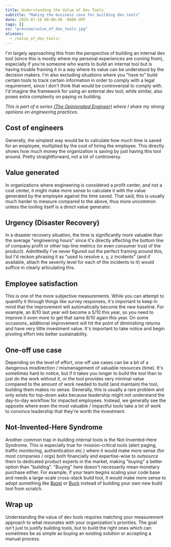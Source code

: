 ```yaml
---
title: Understanding the Value of Dev Tools
subtitle: "Making the business case for building dev tools"
date: 2025-07-18 00:00:00 -0800 GMT
tags: []
ss: "preview/value_of_dev_tools.jpg"
aliases:
  - /value_of_dev_tools/
---
```


I'm largely approaching this from the perspective of building an internal dev tool (since this is mostly where my personal experiences are coming from), especially if you're someone who wants to build an internal tool but is having trouble framing it in a way where its value can be understood by the decision makers. I'm also excluding situations where you "have to" build certain tools to track certain information in order to comply with a legal requirement, since I don't think that would be controversial to comply with. I'd imagine the framework for using an external dev tool, while similar, also poses extra complexity on paying vs building.

_This is part of a series [(The Opinionated Engineer)](/blog/2025-05-04-the-opinionated-engineer/) where I share my strong opinions on engineering practices._

## Cost of engineers

Generally, the simplest way would be to calculate how much time is saved for an employee, multiplied by the cost of hiring the employee. This directly shows how much money the organization is saving by just having this tool around. Pretty straightforward, not a lot of controversy.

## Value generated

In organizations where engineering is considered a profit center, and not a cost center, it might make more sense to calculate it with the value generated by the employee against the time saved. That said, this is usually much harder to measure compared to the above, thus more uncommon unless the tooling itself is a direct value generator.

## Urgency (Disaster Recovery)

In a disaster recovery situation, the time is significantly more valuable than the average "engineering hours" since it's directly affecting the bottom line of company profit or other top-line metrics (or even consumer trust of the product). Admittedly I've never figured out the perfect framing around this, but I'd reckon phrasing it as "used to resolve x, y, z incidents" (and if available, attach the severity level for each of the incidents to it) would suffice in clearly articulating this.

## Employee satisfaction

This is one of the more subjective measurements. While you can attempt to quantify it through things like survey responses, it's important to keep in mind that the improvement will automatically become the new baseline. For example, an 8/10 last year will become a 5/10 this year, so you need to improve it _even more_ to get that same 8/10 again this year. On some occasions, additional improvement will hit the point of diminishing returns and have very little investment value. It's important to take notice and begin pivoting effort into better sustainability.

## One-off use case

Depending on the level of effort, one-off use cases can be a bit of a dangerous misdirection / mismanagement of valuable resources (time). It's sometimes hard to notice, but if it takes you longer to build the tool than to just do the work without it, or the tool provides very minimal value compared to the amount of work needed to build (and maintain) the tool, building them makes no sense. Generally, this is usually a rare problem and only exists for top-down asks because leadership might not understand the day-to-day workflow for impacted employees. Instead, we generally see the opposite where even the most valuable / impactful tools take a lot of work to convince leadership that they're worth the investment.

## Not-Invented-Here Syndrome

Another common trap in building internal tools is the Not-Invented-Here Syndrome. This is especially true for mission-critical tools (alert paging, traffic monitoring, authentication etc.) where it would make more sense (for most companies / orgs) both financially and expertise-wise to _outsource_ them to dedicated product experts in the market, making "buying" a better option than "building". "Buying" here doesn't necessarily mean monetary purchase either. For example, if your team begins scaling your code base and needs a large-scale cross-stack build tool, it would make more sense to adopt something like [Bazel](https://bazel.build/) or [Buck](https://buck.build/) instead of building your own new build tool from scratch.

## Wrap up

Understanding the value of dev tools requires matching your measurement approach to what resonates with your organization's priorities. The goal isn't just to justify building tools, but to build the right ones which can sometimes be as simple as buying an existing solution or accepting a manual process.